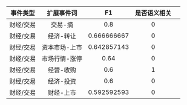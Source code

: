 |  事件类型 |   扩展事件词  |      F1     | 是否语义相关 |   |
|:---------:|:-------------:|:-----------:|:------------:|---|
| 财经/交易 | 交易-摘       | 0.8         | 0            |   |
| 财经/交易 | 经济-转让     | 0.666666667 | 0            |   |
| 财经/交易 | 资本市场-上市 | 0.642857143 | 0            |   |
| 财经/交易 | 市场行情-涨停 | 0.64        | 0            |   |
| 财经/交易 | 经营-收购     | 0.6         | 1            |   |
| 财经/交易 | 经济-投资     | 0.6         | 0            |   |
| 财经/交易 | 财经-上市     | 0.592592593 | 0            |   |
